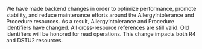 We have made backend changes in order to optimize performance, promote stability, and reduce maintenance efforts around the AllergyIntolerance and Procedure resources. As a result, AllergyIntolerance and Procedure identifiers have changed. All cross-resource references are still valid. Old identifiers will be honored for read operations. This change impacts both R4 and DSTU2 resources.
